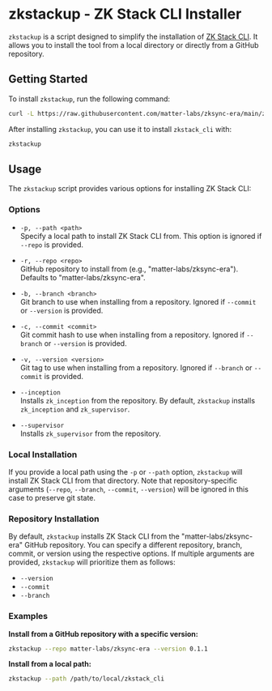 # zkstackup - ZK Stack CLI Installer

`zkstackup` is a script designed to simplify the installation of
[ZK Stack CLI](https://github.com/matter-labs/zksync-era/tree/main/zkstack_cli). It allows you to install the tool from
a local directory or directly from a GitHub repository.

## Getting Started

To install `zkstackup`, run the following command:

```bash
curl -L https://raw.githubusercontent.com/matter-labs/zksync-era/main/zkstack_cli/zkstackup/install | bash
```

After installing `zkstackup`, you can use it to install `zkstack_cli` with:

```bash
zkstackup
```

## Usage

The `zkstackup` script provides various options for installing ZK Stack CLI:

### Options

- `-p, --path <path>`  
  Specify a local path to install ZK Stack CLI from. This option is ignored if `--repo` is provided.

- `-r, --repo <repo>`  
  GitHub repository to install from (e.g., "matter-labs/zksync-era"). Defaults to "matter-labs/zksync-era".

- `-b, --branch <branch>`  
  Git branch to use when installing from a repository. Ignored if `--commit` or `--version` is provided.

- `-c, --commit <commit>`  
  Git commit hash to use when installing from a repository. Ignored if `--branch` or `--version` is provided.

- `-v, --version <version>`  
  Git tag to use when installing from a repository. Ignored if `--branch` or `--commit` is provided.

- `--inception`  
  Installs `zk_inception` from the repository. By default, `zkstackup` installs `zk_inception` and `zk_supervisor`.

- `--supervisor`  
  Installs `zk_supervisor` from the repository.

### Local Installation

If you provide a local path using the `-p` or `--path` option, `zkstackup` will install ZK Stack CLI from that directory.
Note that repository-specific arguments (`--repo`, `--branch`, `--commit`, `--version`) will be ignored in this case to
preserve git state.

### Repository Installation

By default, `zkstackup` installs ZK Stack CLI from the "matter-labs/zksync-era" GitHub repository. You can specify a
different repository, branch, commit, or version using the respective options. If multiple arguments are provided,
`zkstackup` will prioritize them as follows:

- `--version`
- `--commit`
- `--branch`

### Examples

**Install from a GitHub repository with a specific version:**

```bash
zkstackup --repo matter-labs/zksync-era --version 0.1.1
```

**Install from a local path:**

```bash
zkstackup --path /path/to/local/zkstack_cli
```
